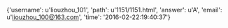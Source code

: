 {'username': u'liouzhou_101', 'path': u'1151/1151.html', 'answer': u'A', 'email': u'liouzhou_100@163.com', 'time': '2016-02-22:19:40:37'}